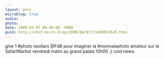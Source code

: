 ```yaml
---
layout: post
microblog: true
audio: 
photo: 
date: 2009-04-07 00:00:00 -0000
guid: http://xtof.micro.blog/2009/04/07/t1469853549.html
---
```

give 1 #photo twollars @FdB pour imaginer la #monnaiephoto amateur sur le SafariWarhol vendredi matin au grand palais 10h00 ;) cool news.
